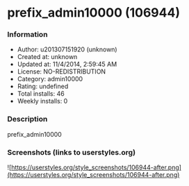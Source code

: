 # prefix_admin10000 (106944)

### Information
- Author: u201307151920 (unknown)
- Created at: unknown
- Updated at: 11/4/2014, 2:59:45 AM
- License: NO-REDISTRIBUTION
- Category: admin10000
- Rating: undefined
- Total installs: 46
- Weekly installs: 0


### Description
prefix_admin10000


### Screenshots (links to userstyles.org)
![https://userstyles.org/style_screenshots/106944-after.png](https://userstyles.org/style_screenshots/106944-after.png)


